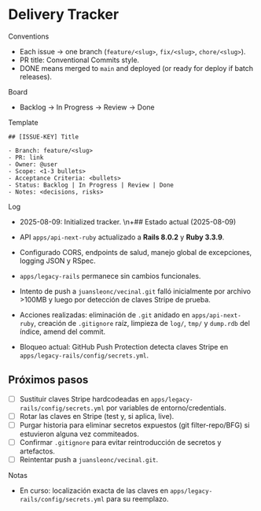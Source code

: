 # Delivery Tracker

Conventions
- Each issue -> one branch (`feature/<slug>`, `fix/<slug>`, `chore/<slug>`).
- PR title: Conventional Commits style.
- DONE means merged to `main` and deployed (or ready for deploy if batch releases).

Board
- Backlog → In Progress → Review → Done

Template
```
## [ISSUE-KEY] Title

- Branch: feature/<slug>
- PR: link
- Owner: @user
- Scope: <1-3 bullets>
- Acceptance Criteria: <bullets>
- Status: Backlog | In Progress | Review | Done
- Notes: <decisions, risks>
```

Log
- 2025-08-09: Initialized tracker.
\n+## Estado actual (2025-08-09)

- API `apps/api-next-ruby` actualizado a **Rails 8.0.2** y **Ruby 3.3.9**.
- Configurado CORS, endpoints de salud, manejo global de excepciones, logging JSON y RSpec.
- `apps/legacy-rails` permanece sin cambios funcionales.
- Intento de push a `juansleonc/vecinal.git` falló inicialmente por archivo >100MB y luego por detección de claves Stripe de prueba.
- Acciones realizadas: eliminación de `.git` anidado en `apps/api-next-ruby`, creación de `.gitignore` raíz, limpieza de `log/`, `tmp/` y `dump.rdb` del índice, amend del commit.
- Bloqueo actual: GitHub Push Protection detecta claves Stripe en `apps/legacy-rails/config/secrets.yml`.

## Próximos pasos

- [ ] Sustituir claves Stripe hardcodeadas en `apps/legacy-rails/config/secrets.yml` por variables de entorno/credentials.
- [ ] Rotar las claves en Stripe (test y, si aplica, live).
- [ ] Purgar historia para eliminar secretos expuestos (git filter-repo/BFG) si estuvieron alguna vez commiteados.
- [ ] Confirmar `.gitignore` para evitar reintroducción de secretos y artefactos.
- [ ] Reintentar push a `juansleonc/vecinal.git`.

Notas
- En curso: localización exacta de las claves en `apps/legacy-rails/config/secrets.yml` para su reemplazo.
